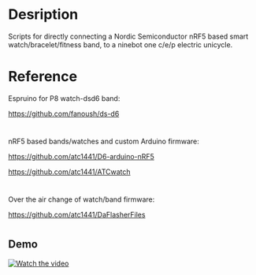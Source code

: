 # Desription

Scripts for directly connecting a Nordic Semiconductor nRF5 based smart watch/bracelet/fitness band, to a ninebot one c/e/p electric unicycle.

# Reference

Espruino for P8 watch-dsd6 band:

https://github.com/fanoush/ds-d6
#
nRF5 based bands/watches and custom Arduino firmware:

https://github.com/atc1441/D6-arduino-nRF5

https://github.com/atc1441/ATCwatch
#
Over the air change of watch/band firmware:

https://github.com/atc1441/DaFlasherFiles
#
## Demo
[![Watch the video](https://img.youtube.com/vi/4hs8I65Fz5g/maxresdefault.jpg)](https://youtu.be/4hs8I65Fz5g)


